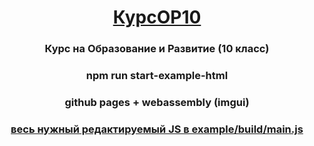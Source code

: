 <h1 align="center"><a href="https://3equals3.github.io/KursOR10/example/" target="_blank">КурсОР10</a> 
<h3 align="center">Курс на Образование и Развитие (10 класс)</h3>
<h3 align="center">npm run start-example-html</h3>
<h3 align="center">github pages + webassembly (imgui)</h3>
<h3 align="center"><a href = "https://github.com/3equals3/KursOR10/blob/main/example/build/main.js" target="_blank">весь нужный редактируемый JS в example/build/main.js</a> </h3>
